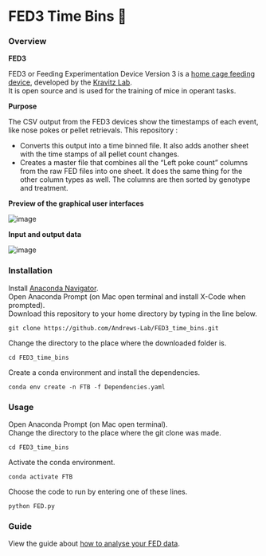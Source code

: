 # FED3 Time Bins 🐁

### Overview

__FED3__

FED3 or Feeding Experimentation Device Version 3 is a [home cage feeding device](https://github.com/KravitzLabDevices/FED3), developed by the [Kravitz Lab](https://kravitzlab.com/). <br>
It is open source and is used for the training of mice in operant tasks. <br>

__Purpose__

The CSV output from the FED3 devices show the timestamps of each event, like nose pokes or pellet retrievals. This repository :
* Converts this output into a time binned file. It also adds another sheet with the time stamps of all pellet count changes.
* Creates a master file that combines all the “Left poke count” columns from the raw FED files into one sheet. It does the same thing for the other column types as well. The columns are then sorted by genotype and treatment. <br>

__Preview of the graphical user interfaces__

![image](https://user-images.githubusercontent.com/101311642/194792955-85f67a03-a02d-47e2-9e02-c9aa5242e874.png)

__Input and output data__

![image](https://user-images.githubusercontent.com/101311642/194794376-e8ae77ac-dbc8-41dc-a1c8-bf0b7ace3f52.png)

### Installation

Install [Anaconda Navigator](https://www.anaconda.com/products/distribution). <br>
Open Anaconda Prompt (on Mac open terminal and install X-Code when prompted). <br>
Download this repository to your home directory by typing in the line below.
```
git clone https://github.com/Andrews-Lab/FED3_time_bins.git
```
Change the directory to the place where the downloaded folder is. <br>
```
cd FED3_time_bins
```

Create a conda environment and install the dependencies.
```
conda env create -n FTB -f Dependencies.yaml
```

### Usage
Open Anaconda Prompt (on Mac open terminal). <br>
Change the directory to the place where the git clone was made.
```
cd FED3_time_bins
```

Activate the conda environment.
```
conda activate FTB
```

Choose the code to run by entering one of these lines.
```
python FED.py
```

### Guide

View the guide about [how to analyse your FED data](How_to_use_FED_code.pdf).
